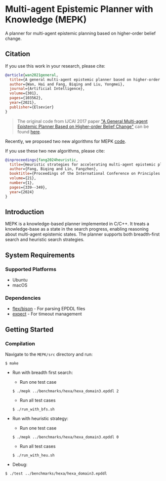 # Multi-agent Epistemic Planner with Knowledge (MEPK)

A planner for multi-agent epistemic planning based on higher-order belief change.

## Citation

If you use this work in your research, please cite:

```bibtex
@article{wan2021general,
  title={A general multi-agent epistemic planner based on higher-order belief change},
  author={Wan, Hai and Fang, Biqing and Liu, Yongmei},
  journal={Artificial Intelligence},
  volume={301},
  pages={103562},
  year={2021},
  publisher={Elsevier}
}

```

> The original code from IJCAI 2017 paper ["A General Multi-agent Epistemic Planner Based on Higher-order Belief Change"](https://www.ijcai.org/proceedings/2017/0152.pdf) can be found [here](https://github.com/sysulic/MEPK/tree/f778be373903ee0edc47274b0b0757d412359265).
>

Recently, we proposed two new algorithms for MEPK [code](https://github.com/sysulic/MEPK/releases/tag/new-algos).

If you use these two new algorithms, please cite:

```bibtex
@inproceedings{fang2024heuristic,
  title={Heuristic strategies for accelerating multi-agent epistemic planning},
  author={Fang, Biqing and Lin, Fangzhen},
  booktitle={Proceedings of the International Conference on Principles of Knowledge Representation and Reasoning},
  volume={21},
  number={1},
  pages={339--349},
  year={2024}
}
```


## Introduction

MEPK is a knowledge-based planner implemented in C/C++. It treats a knowledge-base as a state in the search progress, enabling reasoning about multi-agent epistemic states. The planner supports both breadth-first search and heuristic search strategies.

## System Requirements

### Supported Platforms
- Ubuntu
- macOS

### Dependencies
- [flex/bison](https://www.gnu.org/software/bison/) - For parsing EPDDL files
- [expect](http://manpages.ubuntu.com/manpages/trusty/man1/expect.1.html) - For timeout management

## Getting Started

### Compilation
Navigate to the `MEPK/src` directory and run:

```shell
$ make
```

* Run with breadth first search:
  * Run one test case
  ```shell
  $ ./mepk ../benchmarks/hexa/hexa_domain3.epddl 2
  ```
  * Run all test cases
  ```shell
  $ ./run_with_bfs.sh
  ```
  
* Run with heuristic strategy:
  * Run one test case
  ```shell
  $ ./mepk ../benchmarks/hexa/hexa_domain3.epddl 0
  ```
  * Run all test cases
  ```shell
  $ ./run_with_heu.sh
  ```
  
* Debug:
```shell
$ ./test ../benchmarks/hexa/hexa_domain3.epddl
```
